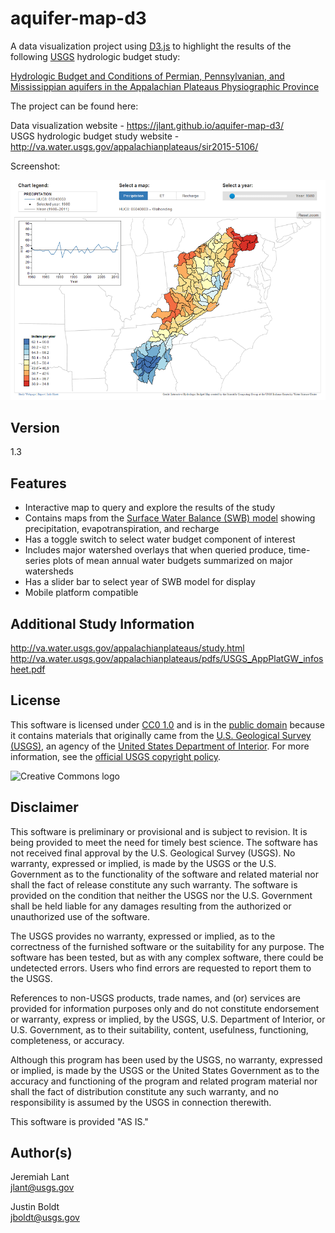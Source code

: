 # aquifer-map-d3

A data visualization project using [D3.js] to highlight the results of the following [USGS] hydrologic budget study:

[Hydrologic Budget and Conditions of Permian, Pennsylvanian, and Mississippian aquifers in the Appalachian Plateaus Physiographic Province](http://pubs.usgs.gov/sir/2015/5106/sir20155106.pdf)

The project can be found here:

Data visualization website - https://jlant.github.io/aquifer-map-d3/  
USGS hydrologic budget study website - http://va.water.usgs.gov/appalachianplateaus/sir2015-5106/

Screenshot:

![aquifer-map](images/aquifer-map.png)

## Version

1.3

## Features

* Interactive map to query and explore the results of the study
* Contains maps from the [Surface Water Balance (SWB) model] showing precipitation, evapotranspiration, and recharge
* Has a toggle switch to select water budget component of interest
* Includes major watershed overlays that when queried produce, time-series plots of mean annual water budgets summarized on major watersheds
* Has a slider bar to select year of SWB model for display
* Mobile platform compatible

## Additional Study Information

http://va.water.usgs.gov/appalachianplateaus/study.html  
http://va.water.usgs.gov/appalachianplateaus/pdfs/USGS_AppPlatGW_infosheet.pdf


## License
This software is licensed under [CC0 1.0] and is in the [public domain] because it contains materials that originally
came from the [U.S. Geological Survey (USGS)], an agency of the [United States Department of Interior]. For more
information, see the [official USGS copyright policy].

![Creative Commons logo](http://i.creativecommons.org/p/zero/1.0/88x31.png)

## Disclaimer  

This software is preliminary or provisional and is subject to revision. It is being provided to meet the need for timely
best science. The software has not received final approval by the U.S. Geological Survey (USGS). No warranty, expressed
or implied, is made by the USGS or the U.S. Government as to the functionality of the software and related material nor
shall the fact of release constitute any such warranty. The software is provided on the condition that neither the USGS
nor the U.S. Government shall be held liable for any damages resulting from the authorized or unauthorized use of the
software.

The USGS provides no warranty, expressed or implied, as to the correctness of the furnished software or the suitability
for any purpose. The software has been tested, but as with any complex software, there could be undetected errors. Users
who find errors are requested to report them to the USGS.

References to non-USGS products, trade names, and (or) services are provided for information purposes only and do not
constitute endorsement or warranty, express or implied, by the USGS, U.S. Department of Interior, or U.S. Government, as
to their suitability, content, usefulness, functioning, completeness, or accuracy.

Although this program has been used by the USGS, no warranty, expressed or implied, is made by the USGS or the United
States Government as to the accuracy and functioning of the program and related program material nor shall the fact of
distribution constitute any such warranty, and no responsibility is assumed by the USGS in connection therewith.

This software is provided "AS IS."

## Author(s)

Jeremiah Lant  
jlant@usgs.gov

Justin Boldt  
jboldt@usgs.gov


[public domain]:https://en.wikipedia.org/wiki/Public_domain
[CC0 1.0]:http://creativecommons.org/publicdomain/zero/1.0/
[U.S. Geological Survey]:https://www.usgs.gov/
[USGS]:https://www.usgs.gov/
[U.S. Geological Survey (USGS)]:https://www.usgs.gov/
[USGS Fundamental Science Practices]:https://www2.usgs.gov/fsp/fsp_disclaimers.asp
[United States Department of Interior]:https://www.doi.gov/
[official USGS copyright policy]:http://www.usgs.gov/visual-id/credit_usgs.html#copyright/
[U.S. Geological Survey (USGS) Software User Rights Notice]:http://water.usgs.gov/software/help/notice/

[D3.js]:https://d3js.org/
[Surface Water Balance (SWB) model]:http://pubs.usgs.gov/tm/tm6-a31/tm6a31.pdf
